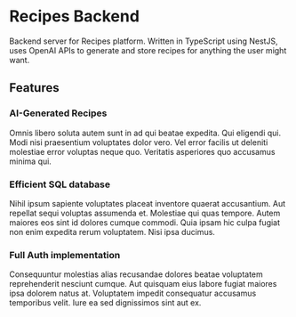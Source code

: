 # Recipes Backend

Backend server for Recipes platform.  Written in TypeScript using NestJS, uses OpenAI APIs to generate and store recipes for anything the user might want.

## Features

### AI-Generated Recipes

Omnis libero soluta autem sunt in ad qui beatae expedita. Qui eligendi qui. Modi nisi praesentium voluptates dolor vero. Vel error facilis ut deleniti molestiae error voluptas neque quo. Veritatis asperiores quo accusamus minima qui.

### Efficient SQL database

Nihil ipsum sapiente voluptates placeat inventore quaerat accusantium. Aut repellat sequi voluptas assumenda et. Molestiae qui quas tempore. Autem maiores eos sint id dolores cumque commodi. Quia ipsam hic culpa fugiat non enim expedita rerum voluptatem. Nisi ipsa ducimus.

### Full Auth implementation

Consequuntur molestias alias recusandae dolores beatae voluptatem reprehenderit nesciunt cumque. Aut quisquam eius labore fugiat maiores ipsa dolorem natus at. Voluptatem impedit consequatur accusamus temporibus velit. Iure ea sed dignissimos sint aut ex.
